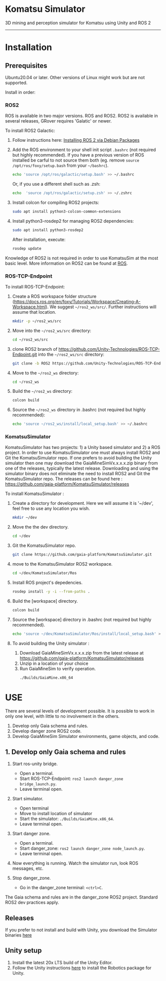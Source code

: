 # Komatsu Simulator
3D mining and perception simulator for Komatsu using Unity and ROS 2

------------------------
# Installation

## Prerequisites

Ubuntu20.04 or later. Other versions of Linux might work but are not supported.

Install in order:

### ROS2

ROS is available in two major versions. ROS and ROS2. ROS2 is available in several releases, GRover requires 'Galatic' or newer.

To install ROS2 Galactic:

1. Follow instructions here: [Installing ROS 2 via Debian Packages](https://docs.ros.org/en/galactic/Installation/Ubuntu-Install-Debians.html)

2. Add the ROS environment to your shell init script `.bashrc` (not required but highly recommended). If you have a previous version of ROS installed be carful to not source them both (eg. remove `source /opt/ros/foxy/setup.bash` from your `~/bashrc`).
    ```bash
    echo 'source /opt/ros/galactic/setup.bash' >> ~/.bashrc
    ```

    Or, if you use a different shell such as .zsh:

    ```zsh
    echo  'source /opt/ros/galactic/setup.zsh' >> ~/.zshrc
    ```

3. Install colcon for compiling ROS2 projects:
    ```bash
    sudo apt install python3-colcon-common-extensions
    ```

4. Install python3-rosdep2 for managing ROS2 dependencies:
    ```bash
    sudo apt install python3-rosdep2
    ```

    After installation, execute:
    ```bash
    rosdep update
    ```

Knowledge of ROS2 is not required in order to use KomatsuSim at the most basic level. More information on ROS2 can be found at [ROS](https://www.ros.org/).

### ROS-TCP-Endpoint

To install ROS-TCP-Endpoint:

1. Create a ROS workspace folder structure (https://docs.ros.org/en/foxy/Tutorials/Workspace/Creating-A-Workspace.html). We suggest `~/ros2_ws/src/`. Further instructions will assume that location.
   ```bash
   mkdir -p ~/ros2_ws/src
   ```

2. Move into the `~/ros2_ws/src` directory:

    ```bash
    cd ~/ros2_ws/src
    ```

3. clone ROS2 branch of https://github.com/Unity-Technologies/ROS-TCP-Endpoint.git into the `~/ros2_ws/src` directory:

    ```bash
    git clone -b ROS2 https://github.com/Unity-Technologies/ROS-TCP-Endpoint.git
    ```

4. Move to the `~/ros2_ws` directory:

    ```bash
    cd ~/ros2_ws
    ```

5. Build the `~/ros2_ws` directory:

    ```bash
    colcon build
    ```

6. Source the `~/ros2_ws` directory in .bashrc (not required but highly recommended):

    ```bash
    echo 'source ~/ros2_ws/install/local_setup.bash' >> ~/.bashrc
    ```

### KomatsuSimulator

KomatsuSimulator has two projects: 1) a Unity based simulator and 2) a ROS project. In order to use KomatsuSimulator one must always install ROS2 and Git the KomatsuSimulator repo. If one prefers to avoid building the Unity simulator then one may download the GaiaMineSimVx.x.x.x.zip binary from one of the releases, typically the latest release. Downloading and using the simulator binary does not eliminate the need to install ROS2 and Git the KomatsuSimulator repo. The releases can be found here : https://github.com/gaia-platform/KomatsuSimulator/releases

To install KomatsuSimulator :

1. Create a directory for development. Here we will assume it is '~/dev', feel free to use any location you wish.
    ```bash
    mkdir ~/dev
    ```

2. Move the the dev directory.
    ```bash
    cd ~/dev
    ```

3. Git the KomatsuSimulator repo.
    ```bash
    git clone https://github.com/gaia-platform/KomatsuSimulator.git
    ```

4. move to the KomatsuSimulator ROS2 workspace.
    ```bash
    cd ~/dev/KomatsuSimulator/Ros
    ```

5. Install ROS project's depedencies.
    ```bash
    rosdep install -y -i --from-paths .
    ```

6. Build the [workspace] directory.
    ```bash
    colcon build
    ```

7. Source the [workspace] directory in .bashrc (not required but highly recommended).
    ```bash
    echo 'source ~/dev/KomatsuSimulator/Ros/install/local_setup.bash' >> ~/.bashrc
    ```

8. To avoid building the Unity simulator :
   1. Download GaiaMineSimVx.x.x.x.zip from the latest release at https://github.com/gaia-platform/KomatsuSimulator/releases
   2. Unzip in a location of your choice
   3. Run GaiaMineSim to verify operation.
       ```bash
       ./Builds/GaiaMine.x86_64
       ```

# USE

There are several levels of development possible. It is possible to work in only one level, with little to no involvement in the others.

1. Develop only Gaia schema and rules.
2. Develop danger zone ROS2 code.
3. Develop GaiaMineSim Simulator environments, game objects, and code.

## 1. Develop only Gaia schema and rules

1. Start ros-unity bridge.
   - Open a terminal.
   - Start ROS-TCP-Endpoint: `ros2 launch danger_zone bridge_launch.py`.
   - Leave terminal open.

2. Start simulator.
   - Open terminal
   - Move to install location of simulator
   - Start the simulator: `./Builds/GaiaMine.x86_64`.
   - Leave terminal open.

3. Start danger zone.
   - Open a terminal.
   - Start danger_zone: `ros2 launch danger_zone node_launch.py`.
   - Leave terminal open.

4. Now everything is running. Watch the simulator run, look ROS messages, etc.

5. Stop danger_zone.
   - Go in the danger_zone terminal: `<ctrl>C`.

The Gaia schema and rules are in the danger_zone ROS2 project. Standard ROS2 dev practices apply.

## Releases
If you prefer to not install and build with Unity, you download the Simulator binaries [here](https://github.com/gaia-platform/KomatsuSimulator/releases)

## Unity setup
1. Install the latest 20x LTS build of the Unity Editor.
2. Follow the Unity instructions [here](https://github.com/Unity-Technologies/Unity-Robotics-Hub/blob/main/tutorials/ros_unity_integration/setup.md#-unity-setup) to install the Robotics package for Unity.
